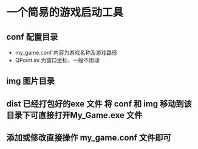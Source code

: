# 一个简易的游戏启动工具

## conf 配置目录
- my_game.conf 内容为游戏名称及游戏路径
- QPoint.ini 为窗口坐标，一般不用动

## img 图片目录

## dist  已经打包好的exe 文件 将 conf 和 img 移动到该目录下可直接打开My_Game.exe 文件

## 添加或修改直接操作 my_game.conf 文件即可


